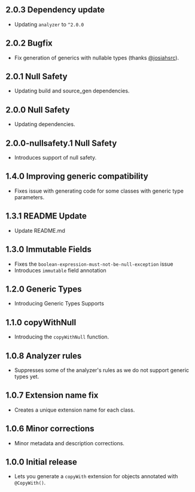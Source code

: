 ## 2.0.3 Dependency update
* Updating `analyzer` to `^2.0.0`

## 2.0.2 Bugfix
* Fix generation of generics with nullable types (thanks [@josiahsrc](https://github.com/josiahsrc)).

## 2.0.1 Null Safety
* Updating build and source_gen dependencies.

## 2.0.0 Null Safety
* Updating dependencies.

## 2.0.0-nullsafety.1 Null Safety
* Introduces support of null safety.

## 1.4.0 Improving generic compatibility
* Fixes issue with generating code for some classes with generic type parameters.

## 1.3.1 README Update
* Update README.md

## 1.3.0 Immutable Fields
* Fixes the `boolean-expression-must-not-be-null-exception` issue
* Introduces `immutable` field annotation

## 1.2.0 Generic Types

* Introducing Generic Types Supports

## 1.1.0 copyWithNull

* Introducing the `copyWithNull` function.

## 1.0.8 Analyzer rules

* Suppresses some of the analyzer's rules as we do not support generic types yet.

## 1.0.7 Extension name fix

* Creates a unique extension name for each class.

## 1.0.6 Minor corrections

* Minor metadata and description corrections.

## 1.0.0 Initial release

* Lets you generate a `copyWith` extension for objects annotated with `@CopyWith()`.